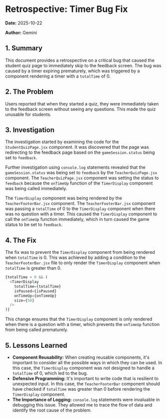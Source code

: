 
# Retrospective: Timer Bug Fix

**Date:** 2025-10-22

**Author:** Gemini

## 1. Summary

This document provides a retrospective on a critical bug that caused the student quiz page to immediately skip to the feedback screen. The bug was caused by a timer expiring prematurely, which was triggered by a component rendering a timer with a `totalTime` of 0.

## 2. The Problem

Users reported that when they started a quiz, they were immediately taken to the feedback screen without seeing any questions. This made the quiz unusable for students.

## 3. Investigation

The investigation started by examining the code for the `StudentQuizPage.jsx` component. It was discovered that the page was redirecting to the feedback page based on the `gameSession.status` being set to `feedback`.

Further investigation using `console.log` statements revealed that the `gameSession.status` was being set to `feedback` by the `TeacherQuizPage.jsx` component. The `TeacherQuizPage.jsx` component was setting the status to `feedback` because the `onTimeUp` function of the `TimerDisplay` component was being called immediately.

The `TimerDisplay` component was being rendered by the `TeacherFooterBar.jsx` component. The `TeacherFooterBar.jsx` component was passing a `totalTime` of 0 to the `TimerDisplay` component when there was no question with a timer. This caused the `TimerDisplay` component to call the `onTimeUp` function immediately, which in turn caused the game status to be set to `feedback`.

## 4. The Fix

The fix was to prevent the `TimerDisplay` component from being rendered when `totalTime` is 0. This was achieved by adding a condition to the `TeacherFooterBar.jsx` file to only render the `TimerDisplay` component when `totalTime` is greater than 0.

```javascript
{totalTime > 0 && (
  <TimerDisplay
    totalTime={totalTime}
    isPaused={isPaused}
    onTimeUp={onTimeUp}
    size={50}
  />
)}
```

This change ensures that the `TimerDisplay` component is only rendered when there is a question with a timer, which prevents the `onTimeUp` function from being called prematurely.

## 5. Lessons Learned

*   **Component Reusability:** When creating reusable components, it's important to consider all the possible ways in which they can be used. In this case, the `TimerDisplay` component was not designed to handle a `totalTime` of 0, which led to the bug.
*   **Defensive Programming:** It's important to write code that is resilient to unexpected input. In this case, the `TeacherFooterBar` component should have checked if `totalTime` was greater than 0 before rendering the `TimerDisplay` component.
*   **The Importance of Logging:** `console.log` statements were invaluable in debugging this issue. They allowed me to trace the flow of data and identify the root cause of the problem.
